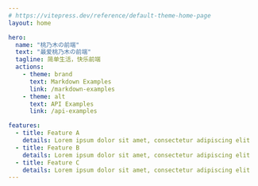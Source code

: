 ```yaml
---
# https://vitepress.dev/reference/default-theme-home-page
layout: home

hero:
  name: "桃乃木の前端"
  text: "最爱桃乃木の前端"
  tagline: 简单生活，快乐前端
  actions:
    - theme: brand
      text: Markdown Examples
      link: /markdown-examples
    - theme: alt
      text: API Examples
      link: /api-examples

features:
  - title: Feature A
    details: Lorem ipsum dolor sit amet, consectetur adipiscing elit
  - title: Feature B
    details: Lorem ipsum dolor sit amet, consectetur adipiscing elit
  - title: Feature C
    details: Lorem ipsum dolor sit amet, consectetur adipiscing elit
---
```


